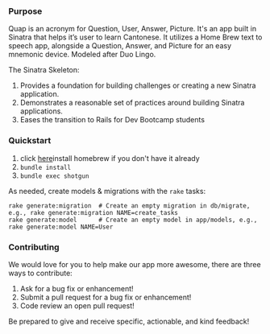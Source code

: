 
### Purpose
Quap is an acronym for Question, User, Answer, Picture. It's an app built in Sinatra that helps it’s user to learn Cantonese. It utilizes a Home Brew text to speech app, alongside a Question, Answer, and Picture for an easy mnemonic device. Modeled after Duo Lingo.

The Sinatra Skeleton:

1. Provides a foundation for building challenges or creating a new Sinatra application.
2. Demonstrates a reasonable set of practices around building Sinatra applications.
3. Eases the transition to Rails for Dev Bootcamp students

### Quickstart

1.  click [here](http://brew.sh/)install homebrew if you don't have it already 
2.  `bundle install`
3.  `bundle exec shotgun`

As needed, create models & migrations with the `rake` tasks:

```
rake generate:migration  # Create an empty migration in db/migrate, e.g., rake generate:migration NAME=create_tasks
rake generate:model      # Create an empty model in app/models, e.g., rake generate:model NAME=User
```

### Contributing

We would love for you to help make our app more awesome, there are three ways to contribute:

1. Ask for a bug fix or enhancement!
2. Submit a pull request for a bug fix or enhancement!
3. Code review an open pull request!

Be prepared to give and receive specific, actionable, and kind feedback!
